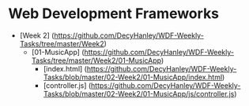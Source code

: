 # Web Development Frameworks

* [Week 2] (https://github.com/DecyHanley/WDF-Weekly-Tasks/tree/master/Week2)
  * [01-MusicApp] (https://github.com/DecyHanley/WDF-Weekly-Tasks/tree/master/Week2/01-MusicApp)
    * [index.html] (https://github.com/DecyHanley/WDF-Weekly-Tasks/blob/master/02-Week2/01-MusicApp/index.html)
    * [controller.js] (https://github.com/DecyHanley/WDF-Weekly-Tasks/blob/master/02-Week2/01-MusicApp/js/controller.js)

